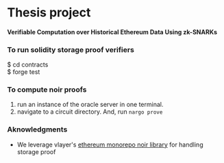 # Thesis project
#### Verifiable Computation over Historical Ethereum Data Using zk-SNARKs

### To run solidity storage proof verifiers
$ cd contracts \
$ forge test


### To compute noir proofs
1. run an instance of the oracle server in one terminal.
2. navigate to a circuit directory. And, run `nargo prove`


### Aknowledgments
- We leverage vlayer's [ethereum monorepo noir library](https://github.com/vlayer-xyz/monorepo) for handling storage proof
